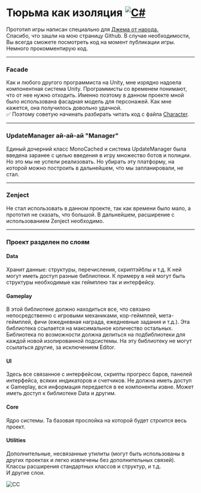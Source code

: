 # Тюрьма как изоляция [![C#](https://img.shields.io/badge/Code%20Style-C%23-blueviolet)](https://github.com/dotnet/corefx/blob/master/Documentation/coding-guidelines/coding-style.md)
Прототип игры написан специально для [Джема от народа.](https://dtf.ru/s/superjam)  
Спасибо, что зашли на мою страницу Github. В случае необходимости, Вы всегда сможете посмотреть код на момент публикации игры.
Немного прокомментирую код. 
_______
### Facade
Как и любого другого программиста на Unity, мне изрядно надоела компонентная система Unity. Программисты со временем понимают, что от нее нужно отходить. Именно поэтому в данном проекте мной было использована фасадная модель для персонажей. Как мне кажется, она получилось довольно удачной.   
:white_check_mark: Поэтому советую начинать разбирать читать код с файла [Character](https://github.com/VasilevMaxim/PrisonAsIsolation/blob/main/Scripts/Gameplay/Characters/Character.cs).
________

### UpdateManager ай-ай-ай "Manager"
Единый дочерний класс MonoCached и система UpdateManager была введена заранее с целью введения в игру множество ботов и полиции. Но это мы не успели реализовать. Но убирать эту платформу, на которой можно построить в дальнейшем, что мы запланировали, не стал.
________
### Zenject    
Не стал использовать в данном проекте, так как времени было мало, а прототип не сказать, что большой. В дальнейшем, расширение с использованием Zenject необходимо.   
_________
### Проект разделен по слоям    
#### Data   
Хранит данные: структуры, перечисления, скриптэйблы и т.д. К ней могут иметь доступ разные библиотеки. К примеру в ней могут быть структуры необходимые как геймплею так и интерфейсу.   
#### Gameplay    
В этой библиотеке должно находиться все, что связано непосредственно с игровыми механиками, кор-геймплей, мета-геймплей, фичи (ежедневная награда, ежедневные задания и т.д.). Эта библиотека ссылается на максимальное количество остальных. Библиотека по возможности должна делиться на подбиблиотеки для каждой новой изолированной подсистемы. На эту библиотеку не могут ссылаться другие, за исключением Editor.    
#### UI    
Здесь все связанное с интерфейсом, скрипты прогресс баров, панелей интерфейса, всяких индикаторов и счетчиков. Не должна иметь доступ к Gameplay, вся информация передается в ее компоненты извне. Может иметь доступ к библиотеке Data и другим.    
#### Core    
Ядро системы. Та базовая прослойка на которой будет строится весь проект.    
#### Utilities   
Дополнительные, несвязанные утилиты (могут быть использованы в других проектах и легко извлечены без дополнительных связей). Классы расширения стандартных классов и структур, и т.д.   
И другие слои.



![CC](https://sun9-66.userapi.com/vsIo2fqiBaFhHYb8wVYD_h0NS8c2pkqbXbqo3A/s8uB6ESTQzw.jpg "CC")  
